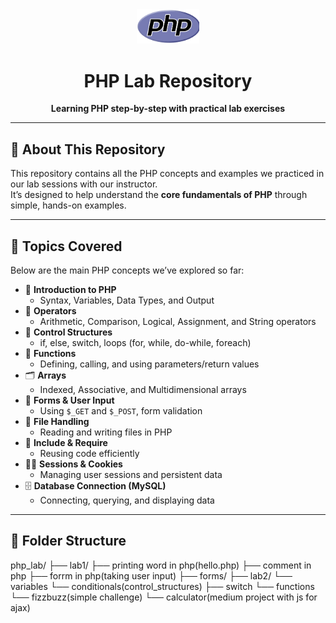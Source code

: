 <div align="center">
  <img src="./php.png" alt="PHP Logo" width="100"/>
  <h1>PHP Lab Repository</h1>
  <p><strong>Learning PHP step-by-step with practical lab exercises</strong></p>
</div>

---

## 📘 About This Repository
This repository contains all the PHP concepts and examples we practiced in our lab sessions with our instructor.  
It’s designed to help understand the **core fundamentals of PHP** through simple, hands-on examples.

---

## 🧠 Topics Covered
Below are the main PHP concepts we’ve explored so far:

- 🐘 **Introduction to PHP**
  - Syntax, Variables, Data Types, and Output
- 🧮 **Operators**
  - Arithmetic, Comparison, Logical, Assignment, and String operators
- 🔁 **Control Structures**
  - if, else, switch, loops (for, while, do-while, foreach)
- 🧱 **Functions**
  - Defining, calling, and using parameters/return values
- 🗂️ **Arrays**
  - Indexed, Associative, and Multidimensional arrays
- 📝 **Forms & User Input**
  - Using `$_GET` and `$_POST`, form validation
- 💾 **File Handling**
  - Reading and writing files in PHP
- 🧩 **Include & Require**
  - Reusing code efficiently
- 🧍‍♂️ **Sessions & Cookies**
  - Managing user sessions and persistent data
- 🗄️ **Database Connection (MySQL)**
  - Connecting, querying, and displaying data

---

## 🧰 Folder Structure

php_lab/
├── lab1/
    ├── printing word in php(hello.php)
    ├── comment in php
    ├── forrm in php(taking user input)
    ├── forms/
├── lab2/
    └── variables
    └── conditionals(control_structures)
    ├── switch
    └── functions
    └── fizzbuzz(simple challenge)
    └── calculator(medium project with js for ajax)
